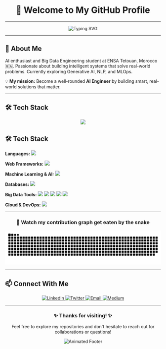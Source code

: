
# <div align="center">👋 Welcome to My GitHub Profile</div>

--- 

<div align="center">

  ![Typing SVG](https://readme-typing-svg.herokuapp.com?font=Fira+Code&pause=100&color=9C27B0&center=true&vCenter=true&width=435&lines=Data+Engineer;Data+Scientist;Problem+Solver;AI+Enthusiast)
  
</div>

---

## <div align="left">🚀 About Me</div>
AI enthusiast and Big Data Engineering student at ENSA Tetouan, Morocco 🇲🇦. Passionate about building intelligent systems that solve real-world problems. Currently exploring Generative AI, NLP, and MLOps.

💡 **My mission:** Become a well-rounded **AI Engineer** by building smart, real-world solutions that matter.

---

## 🛠️ Tech Stack

<p align="center">
  <img src="https://skillicons.dev/icons?i=python,cpp,js,html,css,fastapi,flask,tensorflow,pytorch,mongodb,tensorflow,pytorch,postgres,mysql,git,github," />
</p>

## 🛠️ Tech Stack

**Languages:** <img src="https://skillicons.dev/icons?i=python,js,html,css" />

**Web Frameworks:** <img src="https://skillicons.dev/icons?i=fastapi,flask" />

**Machine Learning & AI:** <img src="https://skillicons.dev/icons?i=tensorflow,pytorch" />

**Databases:** <img src="https://skillicons.dev/icons?i=mongodb,postgres,mysql" />

**Big Data Tools:** <img src="https://cdn.jsdelivr.net/gh/devicons/devicon/icons/apachekafka/apachekafka-original.svg" width="40"/> <img src="https://upload.wikimedia.org/wikipedia/commons/thumb/f/f3/Apache_Spark_logo.svg/64px-Apache_Spark_logo.svg.png" width="40"/> <img src="https://upload.wikimedia.org/wikipedia/commons/thumb/0/0e/Hadoop_logo.svg/64px-Hadoop_logo.svg.png" width="40"/> <img src="https://upload.wikimedia.org/wikipedia/commons/thumb/e/e5/Apache_Hive_logo.svg/64px-Apache_Hive_logo.svg.png" width="40"/> <img src="https://cdn.worldvectorlogo.com/logos/cassandra.svg" width="40"/>

**Cloud & DevOps:** <img src="https://skillicons.dev/icons?i=git,github,heroku,docker" />


---

<div align="center">
  
  ### 🐍 Watch my contribution graph get eaten by the snake
 
</div>

<picture>


  <source media="(prefers-color-scheme: dark)" srcset="https://raw.githubusercontent.com/bensbehChaimae/bensbehChaimae/output/github-snake-dark.svg" />
  <source media="(prefers-color-scheme: light)" srcset="https://raw.githubusercontent.com/bensbehChaimae/bensbehChaimae/output/github-snake.svg" />
  <img alt="github-snake" src="https://raw.githubusercontent.com/bensbehChaimae/bensbehChaimae/output/github-snake.svg" />
</picture>

---



## <div align="left">📫 Connect With Me</div>

<div align="center">
  <a href="https://linkedin.com/in/yourlinkedin" target="_blank">
    <img src="https://img.shields.io/badge/LinkedIn-0077B5?style=for-the-badge&logo=linkedin&logoColor=white" alt="LinkedIn"/>
  </a>
  <a href="https://twitter.com/yourtwitter" target="_blank">
    <img src="https://img.shields.io/badge/Twitter-1DA1F2?style=for-the-badge&logo=twitter&logoColor=white" alt="Twitter"/>
  </a>
  <a href="mailto:your.email@example.com" target="_blank">
    <img src="https://img.shields.io/badge/Email-D14836?style=for-the-badge&logo=gmail&logoColor=white" alt="Email"/>
  </a>
  <a href="https://medium.com/@yourusername" target="_blank">
    <img src="https://img.shields.io/badge/Medium-12100E?style=for-the-badge&logo=medium&logoColor=white" alt="Medium"/>
  </a>
</div>

--- 

<div align="center">
  <h3>✨ Thanks for visiting! ✨</h3>
  <p>Feel free to explore my repositories and don't hesitate to reach out for collaborations or questions!</p>
  
  ![Animated Footer](https://capsule-render.vercel.app/api?type=waving&color=9C27B0&height=120&section=footer)
</div>
